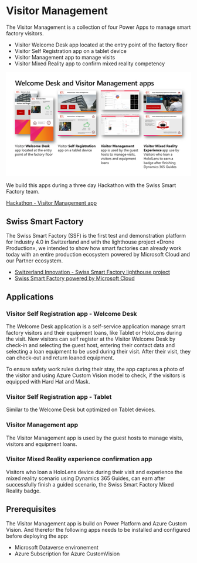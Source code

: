 # Visitor Management

The Visitor Management is a collection of four Power Apps to manage smart factory visitors. 
* Visitor Welcome Desk app located at the entry point of the factory floor
* Visitor Self Registration app on a tablet device
* Visitor Management app to manage visits
* Visitor Mixed Reality app to confirm mixed reality competency

![Image of Visitor Management](/images/SwissSmartFactoryVisitorManagementApps.png)

We build this apps during a three day Hackathon with the Swiss Smart Factory team.

[Hackathon - Visitor Management app](https://www.teamruegg.com/blog/posts/2021/september/visitor-management/)

## Swiss Smart Factory 
The Swiss Smart Factory (SSF) is the first test and demonstration platform for Industry 4.0 in Switzerland and with the lighthouse project «Drone Production», we intended to show how smart factories can already work today with an entire production ecosystem powered by Microsoft Cloud and our Partner ecosystem.

* [Switzerland Innovation - Swiss Smart Factory lighthouse project](https://www.sipbb.ch/en/forschung/swiss-smart-factory/)
* [Swiss Smart Factory powered by Microsoft Cloud](https://www.teamruegg.com/digital/smart-factory/)


## Applications
### Visitor Self Registration app - Welcome Desk
The Welcome Desk application is a self-service application manage smart factory visitors and their equipment loans, like Tablet or HoloLens during the visit.
New visitors can self register at the Visitor Welcome Desk by check-in and selecting the guest host, entering their contact data and selecting a loan equipment to be used during their visit. After their visit, they can check-out and return loaned equipment. 

To ensure safety work rules during their stay, the app captures a photo of the visitor and using Azure Custom Vision model to check, if the visitors is equipped with Hard Hat and Mask.

### Visitor Self Registration app - Tablet
Similar to the Welcome Desk but optimized on Tablet devices.

### Visitor Management app
The Visitor Management app is used by the guest hosts to manage visits, visitors and equipment loans.

### Visitor Mixed Reality experience confirmation app
Visitors who loan a HoloLens device during their visit and experience the mixed reality scenario using Dynamics 365 Guides, can earn after successfully finish a guided scenario, the Swiss Smart Factory Mixed Reality badge.

## Prerequisites

The Visitor Management app is build on Power Platform and Azure Custom Vision. And therefor the following apps needs to be installed and configured before deploying the app:
* Microsoft Dataverse environement
* Azure Subscription for Azure CustomVision

